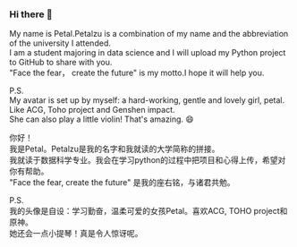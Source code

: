 ### Hi there 👋  
My name is Petal.Petalzu is a combination of my name and the abbreviation of the university I attended.  
I am a student majoring in data science and I will upload my Python project to GitHub to share with you.  
"Face the fear， create the future" is my motto.I hope it will help you.  

P.S.  
My avatar is set up by myself: a hard-working, gentle and lovely girl, petal. Like ACG, Toho project and Genshen impact.  
She can also play a little violin! That's amazing. 😄  

你好！  
我是Petal。Petalzu是我的名字和我就读的大学简称的拼接。  
我就读于数据科学专业。我会在学习python的过程中把项目和心得上传，希望对你有帮助。  
"Face the fear, create the future" 是我的座右铭，与诸君共勉。  
 
P.S.  
我的头像是自设：学习勤奋，温柔可爱的女孩Petal。喜欢ACG, TOHO project和原神。  
她还会一点小提琴！真是令人惊讶呢。  


<!--
**Petalzu/Petalzu** is a ✨ _special_ ✨ repository because its `README.md` (this file) appears on your GitHub profile.

Here are some ideas to get you started:

- 🔭 I’m currently working on ...
- 🌱 I’m currently learning ...
- 👯 I’m looking to collaborate on ...
- 🤔 I’m looking for help with ...
- 💬 Ask me about ...
- 📫 How to reach me: ...
- 😄 Pronouns: ...
- ⚡ Fun fact: ...
-->
